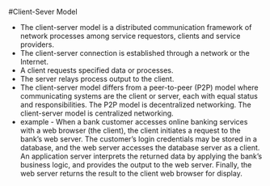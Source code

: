 #Client-Sever Model 
* The client-server model is a distributed communication framework of network processes among service requestors, clients and service providers.
* The client-server connection is established through a network or the Internet.
* A client requests specified data or processes. 
*  The server relays process output to the client. 
* The client-server model differs from a peer-to-peer (P2P) model where communicating systems are the client or server, each with equal status and responsibilities. The P2P model is decentralized networking. The client-server model is centralized networking.
* example - When a bank customer accesses online banking services with a web browser (the client), the client initiates a request to the bank’s web server. The customer’s login credentials may be stored in a database, and the web server accesses the database server as a client. An application server interprets the returned data by applying the bank’s business logic, and provides the output to the web server. Finally, the web server returns the result to the client web browser for display.